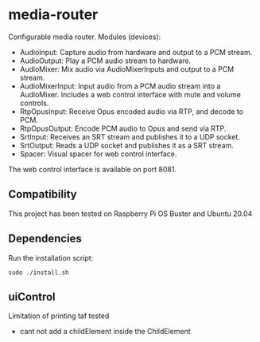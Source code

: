 # media-router
Configurable media router.
Modules (devices):
* AudioInput: Capture audio from hardware and output to a PCM stream.
* AudioOutput: Play a PCM audio stream to hardware.
* AudioMixer: Mix audio via AudioMixerInputs and output to a PCM stream.
* AudioMixerInput: Input audio from a PCM audio stream into a AudioMixer. Includes a web control interface with mute and volume controls.
* RtpOpusInput: Receive Opus encoded audio via RTP, and decode to PCM.
* RtpOpusOutput: Encode PCM audio to Opus and send via RTP.
* SrtInput: Receives an SRT stream and publishes it to a UDP socket.
* SrtOutput: Reads a UDP socket and publishes it as a SRT stream.
* Spacer: Visual spacer for web control interface.


The web control interface is available on port 8081.

## Compatibility
This project has been tested on Raspberry Pi OS Buster and Ubuntu 20.04

## Dependencies
Run the installation script:
```
sudo ./install.sh
```
## uiControl 
Limitation of printing taf tested
* cant not add a childElement inside the ChildElement 